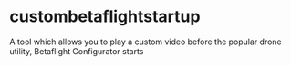 # custombetaflightstartup
A tool which allows you to play a custom video before the popular drone utility, Betaflight Configurator starts 
